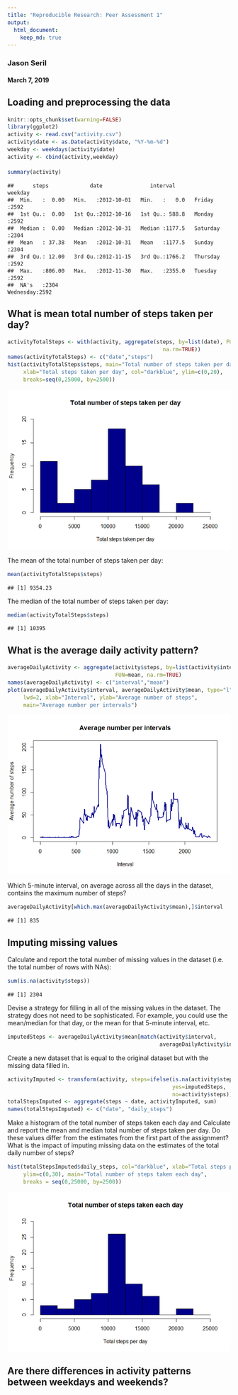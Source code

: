 ```yaml
---
title: "Reproducible Research: Peer Assessment 1"
output: 
  html_document:
    keep_md: true
---
```

### Jason Seril
#### March 7, 2019

## Loading and preprocessing the data

```r
knitr::opts_chunk$set(warning=FALSE)
library(ggplot2)
activity <- read.csv("activity.csv")
activity$date <- as.Date(activity$date, "%Y-%m-%d")
weekday <- weekdays(activity$date)
activity <- cbind(activity,weekday)

summary(activity)
```

```
##      steps             date               interval           weekday    
##  Min.   :  0.00   Min.   :2012-10-01   Min.   :   0.0   Friday   :2592  
##  1st Qu.:  0.00   1st Qu.:2012-10-16   1st Qu.: 588.8   Monday   :2592  
##  Median :  0.00   Median :2012-10-31   Median :1177.5   Saturday :2304  
##  Mean   : 37.38   Mean   :2012-10-31   Mean   :1177.5   Sunday   :2304  
##  3rd Qu.: 12.00   3rd Qu.:2012-11-15   3rd Qu.:1766.2   Thursday :2592  
##  Max.   :806.00   Max.   :2012-11-30   Max.   :2355.0   Tuesday  :2592  
##  NA's   :2304                                           Wednesday:2592
```

## What is mean total number of steps taken per day?

```r
activityTotalSteps <- with(activity, aggregate(steps, by=list(date), FUN=sum, 
                                                 na.rm=TRUE))
names(activityTotalSteps) <- c("date","steps")
hist(activityTotalSteps$steps, main="Total number of steps taken per day",
     xlab="Total steps taken per day", col="darkblue", ylim=c(0,20), 
     breaks=seq(0,25000, by=2500))
```

![](PA1_template_files/figure-html/unnamed-chunk-2-1.png)<!-- -->

The mean of the total number of steps taken per day:

```r
mean(activityTotalSteps$steps)
```

```
## [1] 9354.23
```
The median of the total number of steps taken per day:

```r
median(activityTotalSteps$steps)
```

```
## [1] 10395
```

## What is the average daily activity pattern?

```r
averageDailyActivity <- aggregate(activity$steps, by=list(activity$interval),
                                  FUN=mean, na.rm=TRUE)
names(averageDailyActivity) <- c("interval","mean")
plot(averageDailyActivity$interval, averageDailyActivity$mean, type="l",col="darkblue",
     lwd=2, xlab="Interval", ylab="Average number of steps", 
     main="Average number per intervals")
```

![](PA1_template_files/figure-html/unnamed-chunk-5-1.png)<!-- -->

Which 5-minute interval, on average across all the days in the dataset, contains the maximum number of steps?

```r
averageDailyActivity[which.max(averageDailyActivity$mean),]$interval
```

```
## [1] 835
```


## Imputing missing values
Calculate and report the total number of missing values in the dataset (i.e. the total number of rows with NAs):

```r
sum(is.na(activity$steps))
```

```
## [1] 2304
```

Devise a strategy for filling in all of the missing values in the dataset. The strategy does not need to be sophisticated. For example, you could use the mean/median for that day, or the mean for that 5-minute interval, etc.

```r
imputedSteps <- averageDailyActivity$mean[match(activity$interval, 
                                                averageDailyActivity$interval)]
```

Create a new dataset that is equal to the original dataset but with the missing data filled in.

```r
activityImputed <- transform(activity, steps=ifelse(is.na(activity$steps), 
                                                    yes=imputedSteps, 
                                                    no=activity$steps))
totalStepsImputed <- aggregate(steps ~ date, activityImputed, sum)
names(totalStepsImputed) <- c("date", "daily_steps")
```
Make a histogram of the total number of steps taken each day and Calculate and report the mean and median total number of steps taken per day. Do these values differ from the estimates from the first part of the assignment? What is the impact of imputing missing data on the estimates of the total daily number of steps?

```r
hist(totalStepsImputed$daily_steps, col="darkblue", xlab="Total steps per day",
     ylim=c(0,30), main="Total number of steps taken each day",
     breaks = seq(0,25000, by=2500))
```

![](PA1_template_files/figure-html/unnamed-chunk-10-1.png)<!-- -->

## Are there differences in activity patterns between weekdays and weekends?

